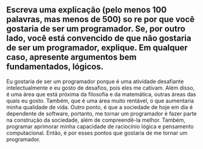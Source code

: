 ## Escreva uma explicação (pelo menos 100 palavras, mas menos de 500) so re por que você gostaria de ser um programador. Se, por outro lado, você está convencido de que não gostaria de ser um programador, explique. Em qualquer caso, apresente argumentos bem fundamentados, lógicos.

Eu gostaria de ser um programador porque é uma atividade desafiante intelectualmente e eu gosto de desafios, pois eles me cativam. Além disso, é uma área que está próxima da filosofia e da matemática, outras áreas das quais eu gosto. Também, que é uma área muito rentável, o que aumentaria minha qualidade de vida. Outro ponto, é que a sociedade de hoje em dia é dependente de software, portanto, me tornar um programador é fazer parte na construção da sociedade, além de compreendê-la melhor. Também, programar aprimorar minha capacidade de raciocínio lógica e pensamento computacional. Então, é por esses pontos que gostaria de me tornar um programador.

